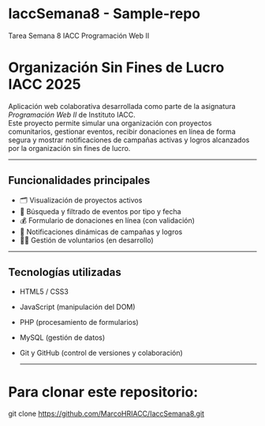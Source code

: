# IaccSemana8 - Sample-repo
Tarea Semana 8 IACC Programación Web II
# Organización Sin Fines de Lucro IACC 2025

Aplicación web colaborativa desarrollada como parte de la asignatura *Programación Web II* de Instituto IACC.  
Este proyecto permite simular una organización con proyectos comunitarios, gestionar eventos, recibir donaciones en línea de forma segura y mostrar notificaciones de campañas activas y logros alcanzados por la organización sin fines de lucro.

---

## Funcionalidades principales

- 🗂️ Visualización de proyectos activos
- 📅 Búsqueda y filtrado de eventos por tipo y fecha
- 💰 Formulario de donaciones en línea (con validación)
- 🔔 Notificaciones dinámicas de campañas y logros
- 🙋‍♂️ Gestión de voluntarios (en desarrollo)

---

## Tecnologías utilizadas

- HTML5 / CSS3
- JavaScript (manipulación del DOM)
- PHP (procesamiento de formularios)
- MySQL (gestión de datos)
- Git y GitHub (control de versiones y colaboración)

  ---
# Para clonar este repositorio:

 git clone https://github.com/MarcoHRIACC/IaccSemana8.git
